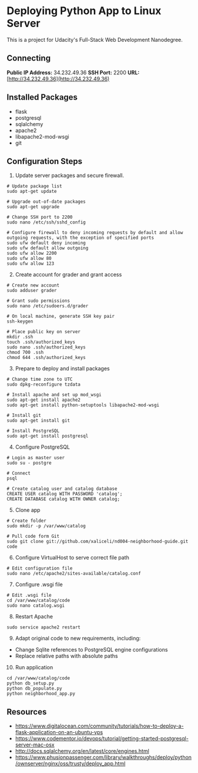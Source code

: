 # Deploying Python App to Linux Server

This is a project for Udacity's Full-Stack Web Development Nanodegree. 

## Connecting

**Public IP Address:** 34.232.49.36
**SSH Port:** 2200
**URL:** [http://34.232.49.36](http://34.232.49.36)

## Installed Packages

* flask
* postgresql
* sqlalchemy
* apache2
* libapache2-mod-wsgi
* git

## Configuration Steps

1. Update server packages and secure firewall.

```
# Update package list
sudo apt-get update

# Upgrade out-of-date packages
sudo apt-get upgrade

# Change SSH port to 2200
sudo nano /etc/ssh/sshd_config

# Configure firewall to deny incoming requests by default and allow outgoing requests, with the exception of specified ports
sudo ufw default deny incoming
sudo ufw default allow outgoing
sudo ufw allow 2200
sudo ufw allow 80
sudo ufw allow 123
```

2. Create account for grader and grant access

```
# Create new account
sudo adduser grader

# Grant sudo permissions
sudo nano /etc/sudoers.d/grader

# On local machine, generate SSH key pair
ssh-keygen

# Place public key on server
mkdir .ssh
touch .ssh/authorized_keys
sudo nano .ssh/authorized_keys 
chmod 700 .ssh
chmod 644 .ssh/authorized_keys
```

3. Prepare to deploy and install packages

```
# Change time zone to UTC
sudo dpkg-reconfigure tzdata

# Install apache and set up mod_wsgi
sudo apt-get install apache2
sudo apt-get install python-setuptools libapache2-mod-wsgi

# Install git
sudo apt-get install git

# Install PostgreSQL
sudo apt-get install postgresql
```

4. Configure PostgreSQL

```
# Login as master user
sudo su - postgre

# Connect
psql 

# Create catalog user and catalog database
CREATE USER catalog WITH PASSWORD 'catalog';
CREATE DATABASE catalog WITH OWNER catalog;
```

5. Clone app

```
# Create folder
sudo mkdir -p /var/www/catalog

# Pull code form Git
sudo git clone git://github.com/xaliceli/nd004-neighborhood-guide.git code
```

6. Configure VirtualHost to serve correct file path

```
# Edit configuration file
sudo nano /etc/apache2/sites-available/catalog.conf
```

7. Configure .wsgi file

```
# Edit .wsgi file
cd /var/www/catalog/code
sudo nano catalog.wsgi 
```

8. Restart Apache

```
sudo service apache2 restart 
```

9. Adapt original code to new requirements, including:

* Change Sqlite references to PostgreSQL engine configurations
* Replace relative paths with absolute paths

10. Run application

```
cd /var/www/catalog/code
python db_setup.py
python db_populate.py
python neighborhood_app.py
```

## Resources

* https://www.digitalocean.com/community/tutorials/how-to-deploy-a-flask-application-on-an-ubuntu-vps
* https://www.codementor.io/devops/tutorial/getting-started-postgresql-server-mac-osx
* http://docs.sqlalchemy.org/en/latest/core/engines.html
* https://www.phusionpassenger.com/library/walkthroughs/deploy/python/ownserver/nginx/oss/trusty/deploy_app.html
